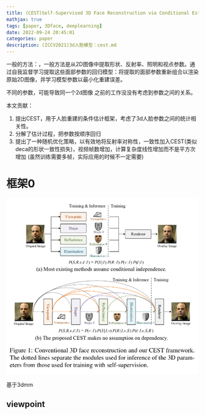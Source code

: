 ```yaml
---
title: (CEST)Self-Supervised 3D Face Reconstruction via Conditional Estimation
mathjax: true
tags: [paper, 3Dface, deeplearning]
date: 2022-09-24 20:45:01
categories: paper
description: (ICCV2021)3d人脸模型：cest.md
---
```



一般的方法：，一般方法是从2D图像中提取形状、反射率、照明和视点参数。通过自我监督学习提取这些面部参数的回归模型：将提取的面部参数重新组合以渲染原始2D图像，并学习模型参数以最小化重建误差。

不同的参数，可能导致同一个2d图像
之前的工作没没有考虑到参数之间的关系。

本文贡献：
1. 提出CEST，用于人脸重建的条件估计框架，考虑了3d人脸参数之间的统计相关性。
2. 分解了估计过程，把参数按顺序回归
3. 提出了一种随机优化策略，以有效地将反射率对称性，一致性加入CEST(类似deca的形状一致性损失)，视频帧数增加，计算复杂度线性增加而不是平方次增加
(虽然训练需要多帧，实际应用的时候不一定需要)


# 框架0
![fig1](./cest/fig1.png)

基于3dmm
## viewpoint

